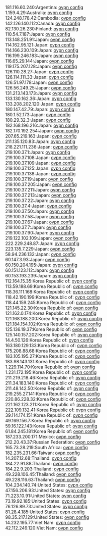 181.116.60.240:Argentina: [ovpn config](vpn/181_116_60_240.ovpn)  
1.159.4.29:Australia: [ovpn config](vpn/1_159_4_29.ovpn)  
124.248.178.42:Cambodia: [ovpn config](vpn/124_248_178_42.ovpn)  
142.126.140.112:Canada: [ovpn config](vpn/142_126_140_112.ovpn)  
82.130.26.230:Finland: [ovpn config](vpn/82_130_26_230.ovpn)  
110.54.7.187:Japan: [ovpn config](vpn/110_54_7_187.ovpn)  
113.148.251.91:Japan: [ovpn config](vpn/113_148_251_91.ovpn)  
114.162.95.121:Japan: [ovpn config](vpn/114_162_95_121.ovpn)  
114.166.230.109:Japan: [ovpn config](vpn/114_166_230_109.ovpn)  
116.199.246.183:Japan: [ovpn config](vpn/116_199_246_183.ovpn)  
116.65.29.144:Japan: [ovpn config](vpn/116_65_29_144.ovpn)  
119.175.207.128:Japan: [ovpn config](vpn/119_175_207_128.ovpn)  
126.110.28.27:Japan: [ovpn config](vpn/126_110_28_27.ovpn)  
126.114.111.33:Japan: [ovpn config](vpn/126_114_111_33.ovpn)  
126.51.97.178:Japan: [ovpn config](vpn/126_51_97_178.ovpn)  
126.56.249.25:Japan: [ovpn config](vpn/126_56_249_25.ovpn)  
131.213.143.173:Japan: [ovpn config](vpn/131_213_143_173.ovpn)  
133.130.162.36:Japan: [ovpn config](vpn/133_130_162_36.ovpn)  
133.208.202.120:Japan: [ovpn config](vpn/133_208_202_120.ovpn)  
180.147.42.79:Japan: [ovpn config](vpn/180_147_42_79.ovpn)  
180.1.52.173:Japan: [ovpn config](vpn/180_1_52_173.ovpn)  
180.29.32.3:Japan: [ovpn config](vpn/180_29_32_3.ovpn)  
182.168.196.216:Japan: [ovpn config](vpn/182_168_196_216.ovpn)  
182.170.192.254:Japan: [ovpn config](vpn/182_170_192_254.ovpn)  
207.65.219.163:Japan: [ovpn config](vpn/207_65_219_163.ovpn)  
211.135.120.83:Japan: [ovpn config](vpn/211_135_120_83.ovpn)  
218.221.111.236:Japan: [ovpn config](vpn/218_221_111_236.ovpn)  
219.100.37.1:Japan: [ovpn config](vpn/219_100_37_1.ovpn)  
219.100.37.108:Japan: [ovpn config](vpn/219_100_37_108.ovpn)  
219.100.37.109:Japan: [ovpn config](vpn/219_100_37_109.ovpn)  
219.100.37.125:Japan: [ovpn config](vpn/219_100_37_125.ovpn)  
219.100.37.138:Japan: [ovpn config](vpn/219_100_37_138.ovpn)  
219.100.37.19:Japan: [ovpn config](vpn/219_100_37_19.ovpn)  
219.100.37.205:Japan: [ovpn config](vpn/219_100_37_205.ovpn)  
219.100.37.211:Japan: [ovpn config](vpn/219_100_37_211.ovpn)  
219.100.37.213:Japan: [ovpn config](vpn/219_100_37_213.ovpn)  
219.100.37.22:Japan: [ovpn config](vpn/219_100_37_22.ovpn)  
219.100.37.4:Japan: [ovpn config](vpn/219_100_37_4.ovpn)  
219.100.37.50:Japan: [ovpn config](vpn/219_100_37_50.ovpn)  
219.100.37.58:Japan: [ovpn config](vpn/219_100_37_58.ovpn)  
219.100.37.67:Japan: [ovpn config](vpn/219_100_37_67.ovpn)  
219.100.37.7:Japan: [ovpn config](vpn/219_100_37_7.ovpn)  
219.100.37.90:Japan: [ovpn config](vpn/219_100_37_90.ovpn)  
219.122.102.109:Japan: [ovpn config](vpn/219_122_102_109.ovpn)  
222.229.248.87:Japan: [ovpn config](vpn/222_229_248_87.ovpn)  
223.135.7.229:Japan: [ovpn config](vpn/223_135_7_229.ovpn)  
58.94.236.132:Japan: [ovpn config](vpn/58_94_236_132.ovpn)  
60.147.3.93:Japan: [ovpn config](vpn/60_147_3_93.ovpn)  
60.150.204.195:Japan: [ovpn config](vpn/60_150_204_195.ovpn)  
60.151.123.112:Japan: [ovpn config](vpn/60_151_123_112.ovpn)  
60.153.193.239:Japan: [ovpn config](vpn/60_153_193_239.ovpn)  
112.164.15.35:Korea Republic of: [ovpn config](vpn/112_164_15_35.ovpn)  
113.59.188.69:Korea Republic of: [ovpn config](vpn/113_59_188_69.ovpn)  
118.36.111.168:Korea Republic of: [ovpn config](vpn/118_36_111_168.ovpn)  
118.42.190.199:Korea Republic of: [ovpn config](vpn/118_42_190_199.ovpn)  
118.44.159.245:Korea Republic of: [ovpn config](vpn/118_44_159_245.ovpn)  
121.145.22.30:Korea Republic of: [ovpn config](vpn/121_145_22_30.ovpn)  
121.162.0.174:Korea Republic of: [ovpn config](vpn/121_162_0_174.ovpn)  
121.168.188.200:Korea Republic of: [ovpn config](vpn/121_168_188_200.ovpn)  
121.184.154.102:Korea Republic of: [ovpn config](vpn/121_184_154_102.ovpn)  
125.136.19.37:Korea Republic of: [ovpn config](vpn/125_136_19_37.ovpn)  
125.140.157.202:Korea Republic of: [ovpn config](vpn/125_140_157_202.ovpn)  
14.4.50.126:Korea Republic of: [ovpn config](vpn/14_4_50_126.ovpn)  
163.180.129.133:Korea Republic of: [ovpn config](vpn/163_180_129_133.ovpn)  
175.208.88.68:Korea Republic of: [ovpn config](vpn/175_208_88_68.ovpn)  
183.105.195.27:Korea Republic of: [ovpn config](vpn/183_105_195_27.ovpn)  
183.98.143.131:Korea Republic of: [ovpn config](vpn/183_98_143_131.ovpn)  
1.229.114.70:Korea Republic of: [ovpn config](vpn/1_229_114_70.ovpn)  
1.231.172.195:Korea Republic of: [ovpn config](vpn/1_231_172_195.ovpn)  
211.219.218.46:Korea Republic of: [ovpn config](vpn/211_219_218_46.ovpn)  
211.34.183.140:Korea Republic of: [ovpn config](vpn/211_34_183_140.ovpn)  
211.48.142.50:Korea Republic of: [ovpn config](vpn/211_48_142_50.ovpn)  
219.255.27.141:Korea Republic of: [ovpn config](vpn/219_255_27_141.ovpn)  
220.86.228.32:Korea Republic of: [ovpn config](vpn/220_86_228_32.ovpn)  
221.162.123.211:Korea Republic of: [ovpn config](vpn/221_162_123_211.ovpn)  
222.109.132.41:Korea Republic of: [ovpn config](vpn/222_109_132_41.ovpn)  
39.114.174.151:Korea Republic of: [ovpn config](vpn/39_114_174_151.ovpn)  
49.169.156.7:Korea Republic of: [ovpn config](vpn/49_169_156_7.ovpn)  
59.16.122.143:Korea Republic of: [ovpn config](vpn/59_16_122_143.ovpn)  
61.84.245.181:Korea Republic of: [ovpn config](vpn/61_84_245_181.ovpn)  
187.233.200.171:Mexico: [ovpn config](vpn/187_233_200_171.ovpn)  
212.20.43.37:Russian Federation: [ovpn config](vpn/212_20_43_37.ovpn)  
165.73.28.219:South Africa: [ovpn config](vpn/165_73_28_219.ovpn)  
182.235.231.66:Taiwan: [ovpn config](vpn/182_235_231_66.ovpn)  
14.207.12.68:Thailand: [ovpn config](vpn/14_207_12_68.ovpn)  
184.22.91.88:Thailand: [ovpn config](vpn/184_22_91_88.ovpn)  
184.22.9.203:Thailand: [ovpn config](vpn/184_22_9_203.ovpn)  
49.228.106.45:Thailand: [ovpn config](vpn/49_228_106_45.ovpn)  
49.228.116.63:Thailand: [ovpn config](vpn/49_228_116_63.ovpn)  
104.234.140.74:United States: [ovpn config](vpn/104_234_140_74.ovpn)  
47.156.206.93:United States: [ovpn config](vpn/47_156_206_93.ovpn)  
71.223.10.91:United States: [ovpn config](vpn/71_223_10_91.ovpn)  
73.19.92.185:United States: [ovpn config](vpn/73_19_92_185.ovpn)  
76.126.89.73:United States: [ovpn config](vpn/76_126_89_73.ovpn)  
81.28.4.185:United States: [ovpn config](vpn/81_28_4_185.ovpn)  
98.35.217.129:United States: [ovpn config](vpn/98_35_217_129.ovpn)  
14.232.195.77:Viet Nam: [ovpn config](vpn/14_232_195_77.ovpn)  
42.112.249.120:Viet Nam: [ovpn config](vpn/42_112_249_120.ovpn)  
